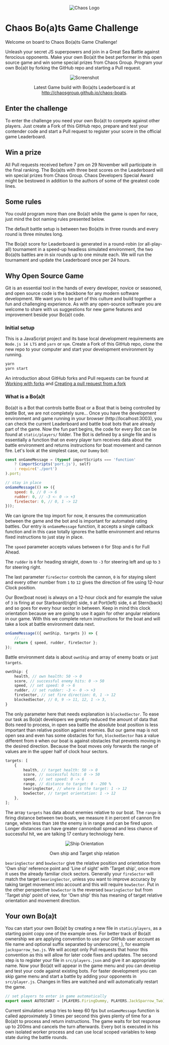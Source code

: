 <div align="center">

![Chaos Logo](images/chaos_logo.png)

</div>

# Chaos Bo(a)ts Game Challenge

Welcome on board to Chaos Bo(a)ts Game Challenge!

Unleash your secret JS superpowers and join in a Great Sea Battle against ferocious opponents. Make your own Bo(a)t the best performer in this open source game and win some special prizes from Chaos Group. Program your own Bo(a)t by forking the GitHub repo and starting a Pull request.

<div align="center">

![Screenshot](images/screenshot.png)

Latest Game build with Bo(a)ts Leaderboard is at http://chaosgroup.github.io/chaos-boats.

</div>

## Enter the challenge

To enter the challenge you need your own Bo(a)t to compete against other players. Just create a Fork of this GitHub repo, prepare and test your contender code and start a Pull request to register your score in the official game Leaderboard.

## Win a prize

All Pull requests received before 7 pm on 29 November will participate in the final ranking. The Bo(a)ts with three best scores on the Leaderboard will win special prizes from Chaos Group.
Chaos Developers Special Award might be bestowed in addition to the authors of some of the greatest code lines.

## Some rules

You could program more than one Bo(a)t while the game is open for race, just mind the bot naming rules presented below.

The default battle setup is between two Bo(a)ts in three rounds and every round is three minutes long.

The Bo(a)t score for Leaderboard is generated in a round-robin (or all-play-all) tournament in a speed-up headless simulated environment, the two Bo(a)ts battles are in six rounds up to one minute each. We will run the tournament and update the Leaderboard once per 24 hours.

## Why Open Source Game

Git is an essential tool in the hands of every developer, novice or seasoned, and open source code is the backbone for any modern software development. We want you to be part of this culture and build together a fun and challenging experience. As with any open-source software you are welcome to share with us suggestions for new game features and improvement beside your Bo(a)t code.

### Initial setup

This is a JavaScript project and its base local development requirements are `Node.js 14 LTS` and `yarn` or `npm`. Create a Fork of this GitHub repo, clone the new repo to your computer and start your development environment by running.

```bash
yarn
yarn start
```

An introduction about GitHub forks and Pull requests can be found at [Working with forks](https://docs.github.com/en/free-pro-team@latest/github/collaborating-with-issues-and-pull-requests/working-with-forks) and [Creating a pull request from a fork](https://docs.github.com/en/free-pro-team@latest/github/collaborating-with-issues-and-pull-requests/creating-a-pull-request-from-a-fork)

### What is a Bo(a)t

Bo(a)t is a Bot that controls battle Boat or a Boat that is being controlled by battle Bot, we are not completely sure... Once you have the development environment and game running in your browser (http://localhost:3003), you can check the current Leaderboard and battle boat bots that are already part of the game. Now the fun part begins, the code for every Bot can be found at `static/players/` folder. The Bot is defined by a single file and is essentially a function that on every player turn receives data about the battle environment and returns instructions for boat movement and cannon fire. Let's look at the simplest case, our `Dummy` bot:

```js
const onGameMessage = (typeof importScripts === 'function'
	? (importScripts('port.js'), self)
	: require('./port')
).port;

// stay in place
onGameMessage(() => ({
	speed: 0, // 0 -> 6
	rudder: 0, // -3 <- 0 -> +3
	fireSector: 0, // 0, 1 -> 12
}));
```

We can ignore the top import for now, it ensures the communication between the game and the bot and is important for automated rating battles. Our entry is `onGameMessage` function, it accepts a single callback function and in this case totally ignores the battle environment and returns fixed instructions to just stay in place.

The `speed` parameter accepts values between `0` for Stop and `6` for Full Ahead.

The `rudder` is `0` for heading straight, down to `-3` for steering left and up to `3` for steering right.

The last parameter `fireSector` controls the cannon, `0` is for staying silent and every other number from `1` to `12` gives the direction of fire using 12-hour Clock position.

Our Bow(boat nose) is always on a 12-hour clock and for example the value of `3` is firing at our Starboard(right) side, `9` at Port(left) side, `6` at Stern(back) and so goes for every hour sector in between. Keep in mind this clock orientation because we are going to use it again for other angular relations in our game. With this we complete return instructions for the boat and will take a look at battle environment data next.

```js
onGameMessage(({ ownShip, targets }) => {
	//...
	return { speed, rudder, fireSector };
});
```

Battle environment data is about `ownShip` and array of enemy boats or just `targets`.

```js
ownShip: {
    health, // own health: 50 -> 0
    score, // successful enemy hits: 0 -> 50
    speed, // set speed: 0 -> 6
    rudder, // set rudder: -3 <- 0 -> +3
    fireSector, // set fire direction: 0, 1 -> 12
    blockedSector, // 0, 9 -> 11, 12, 1 -> 3,
}
```

The only parameter here that needs explanation is `blockedSector`. To ease our task as Bo(a)t developers we greatly reduced the amount of data that Bots need to process, in open sea battle the absolute boat position is less important than relative position against enemies. But our game map is not open sea and even has some obstacles for fun, `blockedSector` has a value different from `0` when our boat is against obstacles that prevents moving in the desired direction. Because the boat moves only forwards the range of values are in the upper half of clock hour sectors.

```js
targets: [
	{
		health, // target health: 50 -> 0
		score, // successful hits: 0 -> 50
		speed, // set speed: 0 -> 6
		range, // distance to target: 0 - 200 %
		bearingSector, // where is the target: 1 -> 12
		bowSector, // target orientation: 1 -> 12
	},
];
```

The array `targets` has data about enemies relative to our boat. The `range` is firing distance between two boats, we measure it in percent of cannon fire range, when less than `100` the enemy is in range and can be fired upon. Longer distances can have greater cannonball spread and less chance of successful hit, we are talking 17 century technology here.

<div align="center">

![Ship Orientation](images/ship_orientation.png)

Own ship and Target ship relation

</div>

`bearingSector` and `bowSector` give the relative position and orientation from 'Own ship' reference point and 'Line of sight' with 'Target ship', once more it uses the already familiar clock sectors. Generally your `fireSector` will match the target `bearingSector`, unless you want to improve accuracy by taking target movement into account and this will require `bowSector`. Put in the other perspective `bowSector` is the reversed `bearingSector` but from 'Target ship' point of view, for 'Own ship' this has meaning of target relative orientation and movement direction.

## Your own Bo(a)t

You can start your own Bo(a)t by creating a new file in `static/players`, as a starting point copy one of the example ones. For better track of Bo(a)t ownership we are applying convention to use your GitHub user account as file name and optional suffix separated by underscore(`_`), for example `jacksparrow_two.js`. We will accept only Pull requests that honor this convention as this will allow for later code fixes and updates. The second step is to register your file in `src/players.json` and give it an appropriate name. Now your Bo(a)t will appear in the game menu and you can develop and test your code against existing bots. For faster development you can skip game menu and start a battle by adding your opponents in `src/player.js`. Changes in files are watched and will automatically restart the game.

```js
// set players to enter in game automatically
export const AUTOSTART = [PLAYERS.FiringDummy, PLAYERS.JackSparrow_Two];
```

Current simulation setup tries to keep 60 fps but `onGameMessage` function is called approximately 3 times per second this gives plenty of time for a Bo(a)t to process and return instructions. The game waits for bot response up to 200ms and cancels the turn afterwards. Every bot is executed in his own isolated worker process and can use local scoped variables to keep state during the battle rounds.
